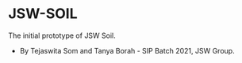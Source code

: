 # JSW-SOIL
The initial prototype of JSW Soil.
- By Tejaswita Som and Tanya Borah - SIP Batch 2021, JSW Group.
